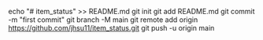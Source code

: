 echo "# item_status" >> README.md
git init
git add README.md
git commit -m "first commit"
git branch -M main
git remote add origin https://github.com/jhsu11/item_status.git
git push -u origin main
